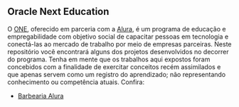 ## Oracle Next Education
O [ONE](https://www.oracle.com/br/education/oracle-next-education), oferecido em parceria com a [Alura](https://www.alura.com.br), é um programa de educação e empregabilidade com objetivo social de capacitar pessoas em tecnologia e conectá-las ao mercado de trabalho por meio de empresas parceiras. Neste repositório você encontrará alguns dos projetos desenvolvidos no decorrer do programa. Tenha em mente que os trabalhos aqui expostos foram concebidos com a finalidade de exercitar conceitos recém assimilados e que apenas servem como um registro do aprendizado; não representando conhecimento ou competência atuais. 
Confira:
- [Barbearia Alura](https://delai-barbearia-alura.netlify.app)
